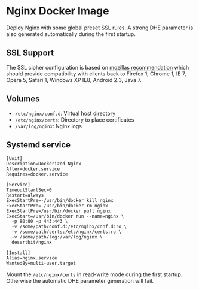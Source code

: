 # Nginx Docker Image

Deploy Nginx with some global preset SSL rules.
A strong DHE parameter is also generated automatically during the first startup.

## SSL Support

The SSL cipher configuration is based on [mozillas recommendation](https://wiki.mozilla.org/Security/Server_Side_TLS) which should provide compatibility with clients back to Firefox 1, Chrome 1, IE 7, Opera 5, Safari 1, Windows XP IE8, Android 2.3, Java 7.

## Volumes

- `/etc/nginx/conf.d`: Virtual host directory
- `/etc/nginx/certs`: Directory to place certificates
- `/var/log/nginx`: Nginx logs

## Systemd service

```
[Unit]
Description=Dockerized Nginx
After=docker.service
Requires=docker.service

[Service]
TimeoutStartSec=0
Restart=always
ExecStartPre=-/usr/bin/docker kill nginx
ExecStartPre=-/usr/bin/docker rm nginx
ExecStartPre=/usr/bin/docker pull nginx
ExecStart=/usr/bin/docker run --name=nginx \
  -p 80:80 -p 443:443 \
  -v /some/path/conf.d:/etc/nginx/conf.d:ro \
  -v /some/path/certs:/etc/nginx/certs:ro \
  -v /some/path/log:/var/log/nginx \
  desertbit/nginx

[Install]
Alias=nginx.service
WantedBy=multi-user.target
```

Mount the `/etc/nginx/certs` in read-write mode during the first startup. Otherwise the automatic DHE parameter generation will fail.